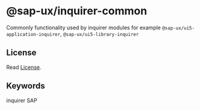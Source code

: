 # @sap-ux/inquirer-common

Commonly functionality used by inquirer modules for example `@sap-ux/ui5-application-inquirer`, `@sap-ux/ui5-library-inquirer` 

## License

Read [License](./LICENSE).

## Keywords
inquirer
SAP
